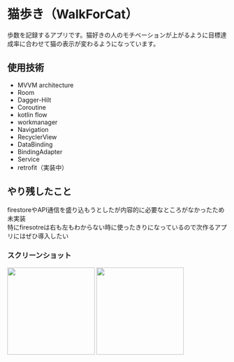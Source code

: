 # 猫歩き（WalkForCat）
 
歩数を記録するアプリです。猫好きの人のモチベーションが上がるように目標達成率に合わせて猫の表示が変わるようになっています。
 
 
## 使用技術
 
* MVVM architecture
* Room
* Dagger-Hilt
* Coroutine
* kotlin flow
* workmanager
* Navigation
* RecyclerView
* DataBinding
* BindingAdapter
* Service
* retrofit（実装中）
 
 ## やり残したこと
firestoreやAPI通信を盛り込もうとしたが内容的に必要なところがなかったため未実装  
特にfiresotreは右も左もわからない時に使ったきりになっているので次作るアプリにはぜひ導入したい

### スクリーンショット
<img src="https://user-images.githubusercontent.com/76822642/150058849-91d8fe0b-7aa7-449f-8ffe-7993c9fff02f.jpg" width="200dp">
<img src="https://user-images.githubusercontent.com/76822642/150058962-a4d97c68-9476-47f3-bb27-357fbf66e74f.jpg" width="200dp">

